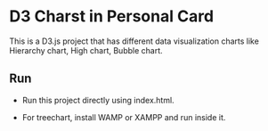 # D3 Charst in Personal Card

This is a D3.js project that has different data visualization charts like Hierarchy chart, High chart, Bubble chart.

## Run

- Run this project directly using index.html.

- For treechart, install WAMP or XAMPP and run inside it.
